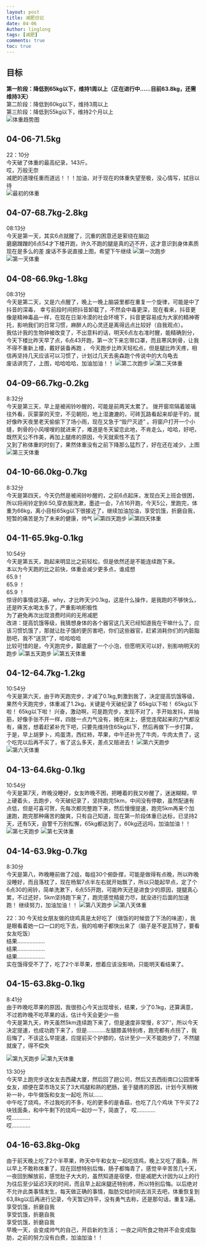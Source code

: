```yaml
---
layout: post
title: 减肥日记
date: 04-06
Author: linglong
tags: [减肥]
comments: true
toc: true
---
```


## 目标
**第一阶段：降低到65kg以下，维持1周以上（正在进行中……目前63.8kg，还需维持3天）**  
第二阶段：降低到60kg以下，维持3周以上   
第三阶段：降低到55kg以下，维持2个月以上   
![体重趋势图](https://raw.githubusercontent.com/oplogs/oplogs.github.io/master/images/weight/weight-trend.png)  

## 04-06-71.5kg 
22：10分     
今天破了体重的最高纪录，143斤。  
哎，万般无奈  
减肥的道理任重而道远！！！加油，对于现在的体重失望至极，没心情写，拭目以待  
![最初的体重](https://raw.githubusercontent.com/oplogs/oplogs.github.io/master/images/weight/04-06-weight.png)

## 04-07-68.7kg-2.8kg
08:13分  
今天是第一天，其实6点就醒了，沉重的困意还是萦绕在脑边  
 磨磨蹭蹭的6点54才下楼开跑，许久不跑的腿是真的迈不开，这才意识到身体素质现在是多么的差
 废话不多说直接上图，希望下午继续
 ![第一次跑步](https://raw.githubusercontent.com/oplogs/oplogs.github.io/master/images/weight/04-07-run.png)
 ![第一天体重](https://raw.githubusercontent.com/oplogs/oplogs.github.io/master/images/weight/04-07-weight.png)
 
## 04-08-66.9kg-1.8kg
08:31分  
今天是第二天，又是六点醒了，晚上一晚上脑袋里都在重复一个旋律，可能是中了抖音的深毒，
幸亏前段时间把抖音卸载了，不然会中毒更深，现在看来，抖音更像是精神毒品一样，在现在日渐冷漠的社会环境下，抖音更容易成为大家的精神寄托，影响我们的日常习惯，麻醉人的心灵还是离得远点比较好（自我观点）。    
我估计我的生物钟被改变了，不出意料的话，明天6点左右准时醒，能精确到分，今天下楼比昨天早了点，6点43开跑，第一次下来忘带口罩，而且寒风刺骨，让我不得不重新上楼，戴好装备再跑 ， 今天跑步比昨天轻松点，但是腿比昨天疼，相信再坚持几天应该可以习惯了，计划过几天去奥森跑个传说中的大乌龟去  
废话讲完了，上图，哈哈哈哈，加油加油！！
 ![第二次跑步](https://raw.githubusercontent.com/oplogs/oplogs.github.io/master/images/weight/04-08-run.png)
 ![第二天体重](https://raw.githubusercontent.com/oplogs/oplogs.github.io/master/images/weight/04-08-weight.png)
 
##  04-09-66.7kg-0.2kg
8:32分  
今天是第三天，早上是被闹铃吵醒的，可能是前两天太累了。
拨开窗帘隔着玻璃往外看，灰蒙蒙的天空，不见朝阳，地上湿漉漉的，可砖瓦路看起来却是干的，就好像昨天夜里老天偷偷下了场小雨，现在又急于“毁尸灭迹” 。将窗户打开一个小缝，刺骨的小风嗖嗖的就进来了，难道是冬天留恋此地，不肯走么，哈哈，好吧，既然天公不作美，再加上腿疼的原因，今天就索性不去了  
又到了称体重的时刻了，果然体重没有之前下降那么猛烈了，好在还在减少，上图
 ![第三天体重](https://raw.githubusercontent.com/oplogs/oplogs.github.io/master/images/weight/04-09-weight.png)
 
## 04-10-66.0kg-0.7kg
8:32分  
今天是第四天，今天仍然是被闹铃吵醒的，之前6点起床，发现白天上班会很困，所以将闹铃定到6:50,穿衣服洗漱，墨迹一会，7点16开跑，今天5公，里跑完，体重为66kg，离小目标65kg以下很接近了，继续加油加油，享受饥饿，折磨自我，短暂的痛苦是为了未来的健康，帅气
 ![第四天跑步](https://raw.githubusercontent.com/oplogs/oplogs.github.io/master/images/weight/04-10-run.png)
![第四天体重](https://raw.githubusercontent.com/oplogs/oplogs.github.io/master/images/weight/04-10-weight.png)

## 04-11-65.9kg-0.1kg
10:54分  
今天是第五天，跑起来明显比之前轻松，但是依然还是不能连续跑下来。  
本以为今天跑的比之前快，体重会减少更多点，谁成想  
65.9！    
65.9 ！   
65.9 ！   
惊讶的事情说3遍，why，才比昨天少0.1kg，这是什么操作，是我跑的不够快么，还是昨天水喝太多了，严重影响积极性     
为了避免再次出现浪费时间的无用减肥    
改进：提高饥饿等级，我猜想身体的各个器官这几天已经知道我在干嘛什么了，应该习惯饥饿了，那就让肚子饿的更厉害吧，你们这些器官，赶紧消耗你们的内脏脂肪吧，我不“送货”了，哈哈哈哈  
比较可惜的是，今天跑完步，脚底磨了一个小泡，但愿明天可以好，别影响明天的跑步
 ![第五天跑步](https://raw.githubusercontent.com/oplogs/oplogs.github.io/master/images/weight/04-11-run.png)
![第五天体重](https://raw.githubusercontent.com/oplogs/oplogs.github.io/master/images/weight/04-11-weight.png)

## 04-12-64.7kg-1.2kg
10:54分  
今天是第六天，由于昨天跑完步，才减了0.1kg,刺激到我了，决定提高饥饿等级，果然今天跑完步，体重减了1.2kg，关键是今天破纪录了
65kg以下啦！
65kg以下啦！
65kg以下啦！
兴奋，激动啊，可是跑完步，发现不对了，手开始发抖，并抽筋，好像手张不开一样，四肢一点力气没有，摊在床上，感觉连爬起来的力气都没有，痛苦，想着赶紧补充下吧，只要先维持住65kg以下，然后再做下一步打算，于是，早上胡萝卜，鸡蛋清，西红柿，苹果，中午还补充了牛肉，牛肉太贵了，这个吃完以后再不买了，省了这么多天，差点又赔进去！
 ![第六天跑步](https://raw.githubusercontent.com/oplogs/oplogs.github.io/master/images/weight/04-12-run.png)
![第六天体重](https://raw.githubusercontent.com/oplogs/oplogs.github.io/master/images/weight/04-12-weight.png)

## 04-13-64.6kg-0.1kg
10:54分  
今天是第7天，昨晚没睡好，女友昨晚不困，把睡着的我又吵醒了，迷迷糊糊，早上硬着头，去跑步，今天破纪录了，坚持跑完5km，中间没有停歇，虽然配速有点低，但是可喜可贺，先每次都完整跑下来，然后慢慢提速，跑完5km再来个加速跑，跑完那种痛苦的酸爽，只有自己知道，现在第一阶段体重已达标，已坚持2天，还有5天，自警千万别松懈，65kg都达到了，60kg还远吗，加油加油！！
 ![第七天跑步](https://raw.githubusercontent.com/oplogs/oplogs.github.io/master/images/weight/04-13-run.png)
![第七天体重](https://raw.githubusercontent.com/oplogs/oplogs.github.io/master/images/weight/04-13-weight.png)

## 04-14-63.9kg-0.7kg
8:30分    
今天是第八，昨晚睡前做了2组，每组30个俯卧撑，可能是做得有点晚，所以昨晚没睡好，而且落枕了，现在杨絮7点半左右就开始飘了，所以只能起早点，定了个6点30的闹铃，简单洗漱下，6点55开跑，可能昨天还是进食少的原因，提腿真心累，不过还好，5km坚持跑下来了，跑完感觉精疲力尽，就没进行后面的加速跑！
继续努力，加油加油！！
 ![第八天跑步](https://raw.githubusercontent.com/oplogs/oplogs.github.io/master/images/weight/04-14-run.png)
![第八天体重](https://raw.githubusercontent.com/oplogs/oplogs.github.io/master/images/weight/04-14-weight.png)

22：30
今天给女朋友做的烧鸡真是太好吃了（做饭的时候尝了下汤的味道），我是眼看着她一口一口的吃下去，我的哈喇子都快出来了（脑子是不是瓦特了，要看女友吃饭）  
结果………………   
结果………………   
结果………………   
实在饿得受不了了，吃了2个半苹果，想着应该没影响，只能明天看结果了。  

## 04-15-63.8kg-0.1kg
8:41分  
由于昨晚吃苹果的原因，我很担心今天出现增长，结果，少了0.1kg，还算满意，不过若昨晚不吃苹果的话，估计今天会更少一些  
今天是第九天，昨天虽然5km连续跑下来了，但是速度非常慢，8'37''，所以今天决定提速，也成功跑下来了，但是…………左腿膝盖特别疼，跑完都有点拐了，我后悔了，不该这么早提速，应提前买个护膝的，估计至少一天不能跑步了，不然腿就废了，得不偿失

 ![第九天跑步](https://raw.githubusercontent.com/oplogs/oplogs.github.io/master/images/weight/04-15-run.png)
![第九天体重](https://raw.githubusercontent.com/oplogs/oplogs.github.io/master/images/weight/04-15-weight.png)

13:30分  
今天早上跑完步送女友去西藏大厦，然后回了趟公司，然后又去西街南口公园里等女友，顺便在菜市场又买了3大鸡腿和熟的肥肠，鉴于腿疼的原因，计划今天稍微补一补，中午做饭和女友一起吃
所以……  
中午吃了烧鸡，不过我吃的不多，吃的更多的是香菇，也吃了几个鸡块
下午买了2块钱面条，和中午剩下的烧鸡一起炒一下，简直了，
哎…………  
哎…………  
哎…………  

## 04-16-63.8kg-0kg
由于前天晚上吃了2个半苹果，昨天中午和女友一起吃烧鸡，晚上又吃了面条，所以早上不敢称体重了，现在回想特别后悔，肠子都悔青了，感觉辛辛苦苦几十天，一夜回到解放前，感觉肚子大大的，虽然知道是宿便，但是减肥大计因为以上的行为往后至少延迟3天的时间，而且早上起床腿还特别疼，所以特别后悔。以后绝对不允许此类事情发生，每天做正确的事情，脂肪交给时间去消灭去吧，体重恢复到63,8kg以后再进行记录，今天暂记持平，没有勇气去称，还是那句话，重复3遍。  
享受饥饿，折磨自我  
享受饥饿，折磨自我  
享受饥饿，折磨自我  
早晚一天，会变成帅气的自己，开启新的生活；
一夜之间所食之物并不会变成脂肪，之前的努力没有白费，加油加油！！